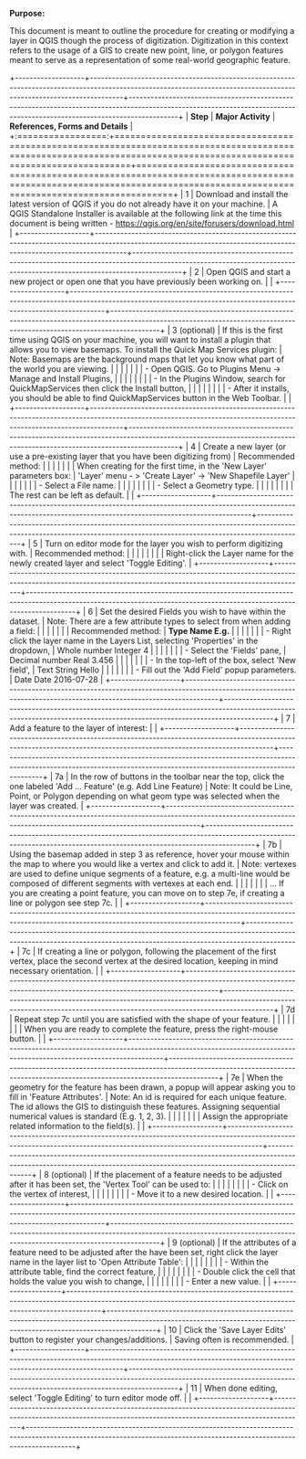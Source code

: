 **Purpose:**

This document is meant to outline the procedure for creating or modifying a layer in QGIS though the process of digitization. Digitization in this context refers to the usage of a GIS to create new point, line, or polygon features meant to serve as a representation of some real-world geographic feature.

+-------------------+---------------------------------------------------------------------------------------------------------------------------------------------------------------------+-------------------------------------------------------------------------------------------------------------------------------------------------------------------------+
| **Step**          | **Major Activity**                                                                                                                                                  | **References, Forms and Details**                                                                                                                                       |
+:=================:+=====================================================================================================================================================================+=========================================================================================================================================================================+
| 1                 | Download and install the latest version of QGIS if you do not already have it on your machine.                                                                      | A QGIS Standalone Installer is available at the following link at the time this document is being written - https://qgis.org/en/site/forusers/download.html             |
+-------------------+---------------------------------------------------------------------------------------------------------------------------------------------------------------------+-------------------------------------------------------------------------------------------------------------------------------------------------------------------------+
| 2                 | Open QGIS and start a new project or open one that you have previously been working on.                                                                             |                                                                                                                                                                         |
+-------------------+---------------------------------------------------------------------------------------------------------------------------------------------------------------------+-------------------------------------------------------------------------------------------------------------------------------------------------------------------------+
| 3 (optional)      | If this is the first time using QGIS on your machine, you will want to install a plugin that allows you to view basemaps. To install the Quick Map Services plugin: | Note: Basemaps are the background maps that let you know what part of the world you are viewing.                                                                        |
|                   |                                                                                                                                                                     |                                                                                                                                                                         |
|                   | - Open QGIS. Go to Plugins Menu -\> Manage and Install Plugins,                                                                                                     |                                                                                                                                                                         |
|                   |                                                                                                                                                                     |                                                                                                                                                                         |
|                   | - In the Plugins Window, search for QuickMapServices then click the Install button,                                                                                 |                                                                                                                                                                         |
|                   |                                                                                                                                                                     |                                                                                                                                                                         |
|                   | - After it installs, you should be able to find QuickMapServices button in the Web Toolbar.                                                                         |                                                                                                                                                                         |
+-------------------+---------------------------------------------------------------------------------------------------------------------------------------------------------------------+-------------------------------------------------------------------------------------------------------------------------------------------------------------------------+
| 4                 | Create a new layer (or use a pre-existing layer that you have been digitizing from)                                                                                 | Recommended method:                                                                                                                                                     |
|                   |                                                                                                                                                                     |                                                                                                                                                                         |
|                   | When creating for the first time, in the 'New Layer' parameters box:                                                                                                | 'Layer' menu - \> 'Create Layer' -\> 'New Shapefile Layer'                                                                                                              |
|                   |                                                                                                                                                                     |                                                                                                                                                                         |
|                   | - Select a File name.                                                                                                                                               |                                                                                                                                                                         |
|                   |                                                                                                                                                                     |                                                                                                                                                                         |
|                   | - Select a Geometry type.                                                                                                                                           |                                                                                                                                                                         |
|                   |                                                                                                                                                                     |                                                                                                                                                                         |
|                   | The rest can be left as default.                                                                                                                                    |                                                                                                                                                                         |
+-------------------+---------------------------------------------------------------------------------------------------------------------------------------------------------------------+-------------------------------------------------------------------------------------------------------------------------------------------------------------------------+
| 5                 | Turn on editor mode for the layer you wish to perform digitizing with.                                                                                              | Recommended method:                                                                                                                                                     |
|                   |                                                                                                                                                                     |                                                                                                                                                                         |
|                   |                                                                                                                                                                     | Right-click the Layer name for the newly created layer and select 'Toggle Editing'.                                                                                     |
+-------------------+---------------------------------------------------------------------------------------------------------------------------------------------------------------------+-------------------------------------------------------------------------------------------------------------------------------------------------------------------------+
| 6                 | Set the desired Fields you wish to have within the dataset.                                                                                                         | Note: There are a few attribute types to select from when adding a field:                                                                                               |
|                   |                                                                                                                                                                     |                                                                                                                                                                         |
|                   | Recommended method:                                                                                                                                                 | **Type Name E.g.**                                                                                                                                                      |
|                   |                                                                                                                                                                     |                                                                                                                                                                         |
|                   | - Right click the layer name in the Layers List, selecting 'Properties' in the dropdown,                                                                            | Whole number Integer 4                                                                                                                                                  |
|                   |                                                                                                                                                                     |                                                                                                                                                                         |
|                   | - Select the 'Fields' pane,                                                                                                                                         | Decimal number Real 3.456                                                                                                                                               |
|                   |                                                                                                                                                                     |                                                                                                                                                                         |
|                   | - In the top-left of the box, select 'New field',                                                                                                                   | Text String Hello                                                                                                                                                       |
|                   |                                                                                                                                                                     |                                                                                                                                                                         |
|                   | - Fill out the 'Add Field' popup parameters.                                                                                                                        | Date Date 2016-07-28                                                                                                                                                    |
+-------------------+---------------------------------------------------------------------------------------------------------------------------------------------------------------------+-------------------------------------------------------------------------------------------------------------------------------------------------------------------------+
| 7                 | Add a feature to the layer of interest:                                                                                                                             |                                                                                                                                                                         |
+-------------------+---------------------------------------------------------------------------------------------------------------------------------------------------------------------+-------------------------------------------------------------------------------------------------------------------------------------------------------------------------+
| 7a                | In the row of buttons in the toolbar near the top, click the one labeled 'Add ... Feature' (e.g. Add Line Feature)                                                  | Note: It could be Line, Point, or Polygon depending on what geom type was selected when the layer was created.                                                          |
+-------------------+---------------------------------------------------------------------------------------------------------------------------------------------------------------------+-------------------------------------------------------------------------------------------------------------------------------------------------------------------------+
| 7b                | Using the basemap added in step 3 as reference, hover your mouse within the map to where you would like a vertex and click to add it.                               | Note: vertexes are used to define unique segments of a feature, e.g. a multi-line would be composed of different segments with vertexes at each end.                    |
|                   |                                                                                                                                                                     |                                                                                                                                                                         |
|                   | ... If you are creating a point feature, you can move on to step 7e, if creating a line or polygon see step 7c.                                                     |                                                                                                                                                                         |
+-------------------+---------------------------------------------------------------------------------------------------------------------------------------------------------------------+-------------------------------------------------------------------------------------------------------------------------------------------------------------------------+
| 7c                | If creating a line or polygon, following the placement of the first vertex, place the second vertex at the desired location, keeping in mind necessary orientation. |                                                                                                                                                                         |
+-------------------+---------------------------------------------------------------------------------------------------------------------------------------------------------------------+-------------------------------------------------------------------------------------------------------------------------------------------------------------------------+
| 7d                | Repeat step 7c until you are satisfied with the shape of your feature.                                                                                              |                                                                                                                                                                         |
|                   |                                                                                                                                                                     |                                                                                                                                                                         |
|                   | When you are ready to complete the feature, press the right-mouse button.                                                                                           |                                                                                                                                                                         |
+-------------------+---------------------------------------------------------------------------------------------------------------------------------------------------------------------+-------------------------------------------------------------------------------------------------------------------------------------------------------------------------+
| 7e                | When the geometry for the feature has been drawn, a popup will appear asking you to fill in 'Feature Attributes'.                                                   | Note: An id is required for each unique feature. The id allows the GIS to distinguish these features. Assigning sequential numerical values is standard (E.g. 1, 2, 3). |
|                   |                                                                                                                                                                     |                                                                                                                                                                         |
|                   | Assign the appropriate related information to the field(s).                                                                                                         |                                                                                                                                                                         |
+-------------------+---------------------------------------------------------------------------------------------------------------------------------------------------------------------+-------------------------------------------------------------------------------------------------------------------------------------------------------------------------+
| 8 (optional)      | If the placement of a feature needs to be adjusted after it has been set, the 'Vertex Tool' can be used to:                                                         |                                                                                                                                                                         |
|                   |                                                                                                                                                                     |                                                                                                                                                                         |
|                   | - Click on the vertex of interest,                                                                                                                                  |                                                                                                                                                                         |
|                   |                                                                                                                                                                     |                                                                                                                                                                         |
|                   | - Move it to a new desired location.                                                                                                                                |                                                                                                                                                                         |
+-------------------+---------------------------------------------------------------------------------------------------------------------------------------------------------------------+-------------------------------------------------------------------------------------------------------------------------------------------------------------------------+
| 9 (optional)      | If the attributes of a feature need to be adjusted after the have been set, right click the layer name in the layer list to 'Open Attribute Table':                 |                                                                                                                                                                         |
|                   |                                                                                                                                                                     |                                                                                                                                                                         |
|                   | - Within the attribute table, find the correct feature,                                                                                                             |                                                                                                                                                                         |
|                   |                                                                                                                                                                     |                                                                                                                                                                         |
|                   | - Double click the cell that holds the value you wish to change,                                                                                                    |                                                                                                                                                                         |
|                   |                                                                                                                                                                     |                                                                                                                                                                         |
|                   | - Enter a new value.                                                                                                                                                |                                                                                                                                                                         |
+-------------------+---------------------------------------------------------------------------------------------------------------------------------------------------------------------+-------------------------------------------------------------------------------------------------------------------------------------------------------------------------+
| 10                | Click the 'Save Layer Edits' button to register your changes/additions.                                                                                             | Saving often is recommended.                                                                                                                                            |
+-------------------+---------------------------------------------------------------------------------------------------------------------------------------------------------------------+-------------------------------------------------------------------------------------------------------------------------------------------------------------------------+
| 11                | When done editing, select 'Toggle Editing' to turn editor mode off.                                                                                                 |                                                                                                                                                                         |
+-------------------+---------------------------------------------------------------------------------------------------------------------------------------------------------------------+-------------------------------------------------------------------------------------------------------------------------------------------------------------------------+
